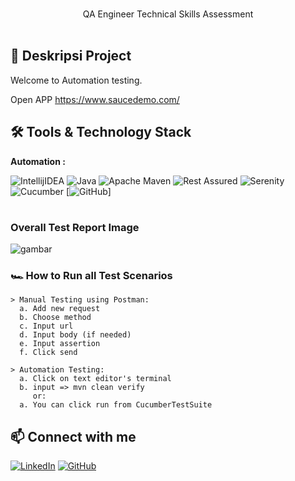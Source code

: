 
  <p align="center">
    <br> QA Engineer Technical Skills Assessment
    <br />
    <br />
  </p>
</div>

## 📑 Deskripsi Project
<p align="justify">Welcome to Automation testing. </p>

Open APP https://www.saucedemo.com/

## 🛠 Tools & Technology Stack

**Automation :**

![IntellijIDEA](https://img.shields.io/badge/IntelliJIDEA-000000.svg?style=for-the-badge&logo=intellij-idea&logoColor=white)
![Java](https://img.shields.io/badge/java-%23ED8B00.svg?style=for-the-badge&logo=java&logoColor=white)
![Apache Maven](https://img.shields.io/badge/Apache%20Maven-C71A36?style=for-the-badge&logo=Apache%20Maven&logoColor=white)
![Rest Assured](https://img.shields.io/badge/-rest%20assured-000000?style=for-the-badge&logo=rest-assured&logoColor=black)
![Serenity](https://img.shields.io/badge/-serenity-16a67a?style=for-the-badge&logo=serenity&logoColor=black)
![Cucumber](https://img.shields.io/badge/-cucumber-4bc47b?style=for-the-badge&logo=cucumber&logoColor=black)
[![GitHub](https://img.shields.io/badge/github%20Project-%23121011.svg?style=for-the-badge&logo=github&logoColor=white)]

#

### Overall Test Report Image

![gambar](https://github.com/ArumPuspa19/ArumPuspa19/assets/124779557/16f2dfc7-628a-4d88-a5a2-997e422ae362)


### 🏎️ How to Run all Test Scenarios
    > Manual Testing using Postman:
      a. Add new request
      b. Choose method
      c. Input url
      d. Input body (if needed)
      e. Input assertion
      f. Click send

    > Automation Testing:
      a. Click on text editor's terminal
      b. input => mvn clean verify
         or:
      a. You can click run from CucumberTestSuite

## 📫 Connect with me
[![LinkedIn](https://img.shields.io/badge/-Arum%20Puspa-white?style=for-the-badge&logo=linkedin&logoColor=blue)](https://www.linkedin.com/in/arum-puspa-khinanthi-b3683b221)
[![GitHub](https://img.shields.io/badge/-ArumPuspa19-white?style=for-the-badge&logo=github&logoColor=black)](https://github.com/ArumPuspa19)
